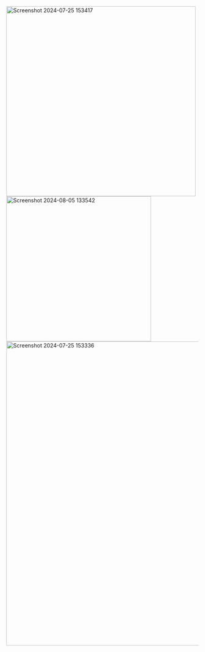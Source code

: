 <div>
<img width="496" alt="Screenshot 2024-07-25 153417" src="https://github.com/user-attachments/assets/7fc65c7b-42b7-4d35-8081-398995405858">
</div>
<div>
<img width="379" alt="Screenshot 2024-08-05 133542" src="https://github.com/user-attachments/assets/5a749131-f933-45e9-9c87-fc4443f321d1">
</div>
<div>
<img width="794" alt="Screenshot 2024-07-25 153336" src="https://github.com/user-attachments/assets/34953aed-5793-4829-a430-68fdf64b1fbd">
</div>


